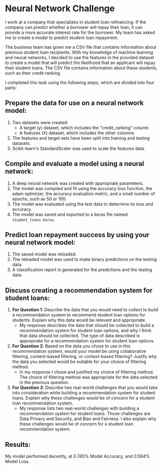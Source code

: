# Neural Network Challenge

I work at a company that specializes in student loan refinancing. If the company can predict whether a borrower will repay their loan, it can provide a more accurate interest rate for the borrower. My team has asked me to create a model to predict student loan repayment.

The business team has given me a CSV file that contains information about previous student loan recipients. With my knowledge of machine learning and neural networks, I decided to use the features in the provided dataset to create a model that will predict the likelihood that an applicant will repay their student loans. The CSV file contains information about these students, such as their credit ranking.

I completed this task using the following steps, which are divided into four parts:

## Prepare the data for use on a neural network model:
1. Two datasets were created:
    - A target (y) dataset, which includes the "credit_ranking" column
    - A features (X) dataset, which includes the other columns
2. The features and target sets have been split into training and testing datasets.
3. Scikit-learn's StandardScaler was used to scale the features data.

## Compile and evaluate a model using a neural network:
1. A deep neural network was created with appropriate parameters.
2. The model was compiled and fit using the accuracy loss function, the adam optimizer, the accuracy evaluation metric, and a small number of epochs, such as 50 or 100.
3. The model was evaluated using the test data to determine its loss and accuracy.
4. The model was saved and exported to a keras file named `student_loans.keras`.

## Predict loan repayment success by using your neural network model:
1. The saved model was reloaded.
2. The reloaded model was used to make binary predictions on the testing data.
3. A classification report is generated for the predictions and the testing data.

## Discuss creating a recommendation system for student loans:
1. **For Question 1**: Describe the data that you would need to collect to build a recommendation system to recommend student loan options for students. Explain why this data would be relevant and appropriate.
    - My response describes the data that should be collected to build a recommendation system for student loan options, and why I think that data should be collected. The type of data described is appropriate for a recommendation system for student loan options.
2. **For Question 2**: Based on the data you chose to use in this recommendation system, would your model be using collaborative filtering, content-based filtering, or context-based filtering? Justify why the data you selected would be suitable for your choice of filtering method.
    - In my response I chose and justified my choice of filtering method. The choice of filtering method was appropriate for the data selected in the previous question.
3. **For Question 3**: Describe two real-world challenges that you would take into consideration while building a recommendation system for student loans. Explain why these challenges would be of concern for a student loan recommendation system.
    - My response lists two real-world challenges with building a recommendation system for student loans. Those challenges are Data Privacy and Security, and Bias and Fairness. I also explain why these challenges would be of concern for a student loan recommendation system.

## Results:
My model performed decently, at 0.745% Model Accuracy, and 0.594% Model Loss.

